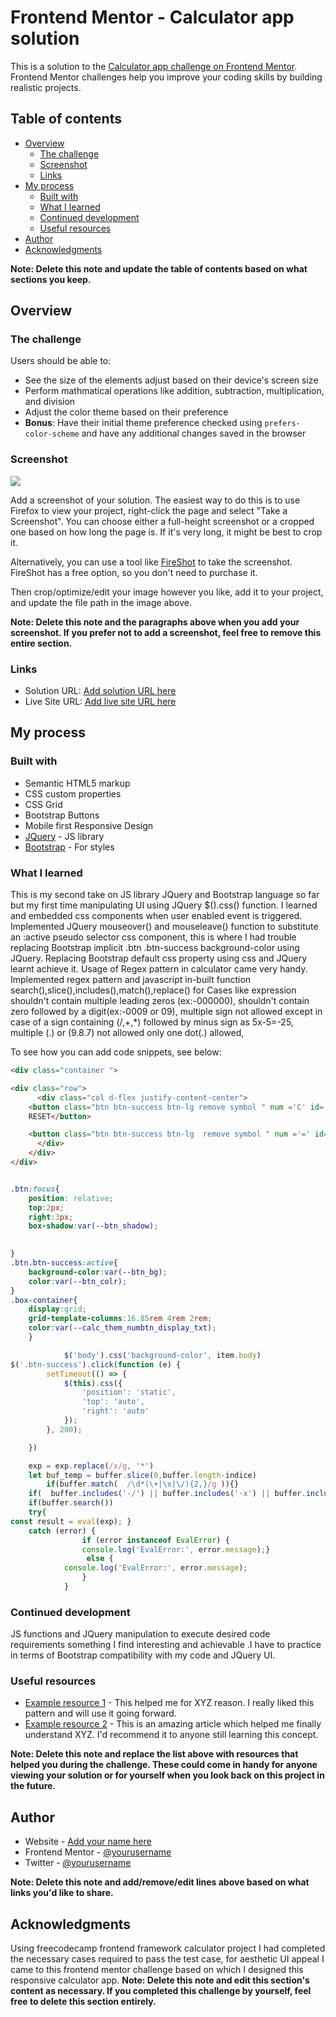 # Frontend Mentor - Calculator app solution

This is a solution to the [Calculator app challenge on Frontend Mentor](https://www.frontendmentor.io/challenges/calculator-app-9lteq5N29). Frontend Mentor challenges help you improve your coding skills by building realistic projects. 

## Table of contents

- [Overview](#overview)
  - [The challenge](#the-challenge)
  - [Screenshot](#screenshot)
  - [Links](#links)
- [My process](#my-process)
  - [Built with](#built-with)
  - [What I learned](#what-i-learned)
  - [Continued development](#continued-development)
  - [Useful resources](#useful-resources)
- [Author](#author)
- [Acknowledgments](#acknowledgments)

**Note: Delete this note and update the table of contents based on what sections you keep.**

## Overview

### The challenge

Users should be able to:

- See the size of the elements adjust based on their device's screen size
- Perform mathmatical operations like addition, subtraction, multiplication, and division
- Adjust the color theme based on their preference
- **Bonus**: Have their initial theme preference checked using `prefers-color-scheme` and have any additional changes saved in the browser

### Screenshot

![](./screenshot.jpg)

Add a screenshot of your solution. The easiest way to do this is to use Firefox to view your project, right-click the page and select "Take a Screenshot". You can choose either a full-height screenshot or a cropped one based on how long the page is. If it's very long, it might be best to crop it.

Alternatively, you can use a tool like [FireShot](https://getfireshot.com/) to take the screenshot. FireShot has a free option, so you don't need to purchase it. 

Then crop/optimize/edit your image however you like, add it to your project, and update the file path in the image above.

**Note: Delete this note and the paragraphs above when you add your screenshot. If you prefer not to add a screenshot, feel free to remove this entire section.**

### Links

- Solution URL: [Add solution URL here](https://your-solution-url.com)
- Live Site URL: [Add live site URL here](https://your-live-site-url.com)

## My process

### Built with

- Semantic HTML5 markup
- CSS custom properties
- CSS Grid
- Bootstrap Buttons
- Mobile first Responsive Design 
- [JQuery](https://jquery.com/) - JS library
- [Bootstrap](https://getbootstrap.com/) - For styles



### What I learned

This is my second take on JS library JQuery and Bootstrap language so far but my first time manipulating UI using JQuery $().css() function. I learned and embedded css components when user enabled event is triggered. Implemented JQuery mouseover() and mouseleave() function to substitute  an :active pseudo selector css component, this is where I had trouble replacing Bootstrap implicit .btn .btn-success background-color using JQuery. Replacing Bootstrap default css property using css and JQuery learnt achieve it. Usage of Regex pattern in calculator came very handy. Implemented regex pattern and javascript in-built function search(),slice(),includes(),match(),replace() for Cases like expression shouldn't contain multiple leading zeros (ex:-000000), shouldn't contain zero followed by a digit(ex:-0009 or 09), multiple sign not allowed except in case of a sign containing (/,+,*) followed by minus sign as 5x-5=-25, multiple (.) or (9.8.7) not allowed only one dot(.) allowed, 


To see how you can add code snippets, see below:

```html
<div class="container ">

<div class="row">
      <div class="col d-flex justify-content-center">
    <button class="btn btn-success btn-lg remove symbol " num ='C' id='clear'>
    RESET</button>

    <button class="btn btn-success btn-lg  remove symbol " num ='=' id='equals'>=</button>
      </div>
    </div>
</div>
```
```css

.btn:focus{
    position: relative;
    top:2px;
    right:3px;
    box-shadow:var(--btn_shadow);

    
}
.btn.btn-success:active{
    background-color:var(--btn_bg);
    color:var(--btn_colr);
}
.box-container{
    display:grid;
    grid-template-columns:16.85rem 4rem 2rem;
    color:var(--calc_them_numbtn_display_txt);
    }
```
```js
			$('body').css('background-color', item.body)
$('.btn-success').click(function (e) {	
		setTimeout(() => {
			$(this).css({
				'position': 'static',
				'top': 'auto',
				'right': 'auto'
			});
		}, 200);

	})

  	exp = exp.replace(/x/g, '*')
	let buf_temp = buffer.slice(0,buffer.length-indice)
        if(buffer.match(  /\d*(\+|\x|\/){2,}/g )){}
	if(  buffer.includes('-/') || buffer.includes('-x') || buffer.includes('-+')  ){}
	if(buffer.search())
	try{
const result = eval(exp); }
	catch (error) {
				if (error instanceof EvalError) {
 				console.log('EvalError:', error.message);}
				 else {
 			console.log('EvalError:', error.message);
				}
			}

```


### Continued development

JS functions and JQuery manipulation to execute desired code requirements something I find interesting and achievable .I have to practice in terms of Bootstrap compatibility with my code and  JQuery UI. 

### Useful resources

- [Example resource 1](https://www.example.com) - This helped me for XYZ reason. I really liked this pattern and will use it going forward.
- [Example resource 2](https://www.example.com) - This is an amazing article which helped me finally understand XYZ. I'd recommend it to anyone still learning this concept.

**Note: Delete this note and replace the list above with resources that helped you during the challenge. These could come in handy for anyone viewing your solution or for yourself when you look back on this project in the future.**

## Author

- Website - [Add your name here](https://www.your-site.com)
- Frontend Mentor - [@yourusername](https://www.frontendmentor.io/profile/yourusername)
- Twitter - [@yourusername](https://www.twitter.com/yourusername)

**Note: Delete this note and add/remove/edit lines above based on what links you'd like to share.**

## Acknowledgments
Using freecodecamp frontend framework calculator project I had completed the necessary cases required to pass the test case, for aesthetic UI appeal I came to this frontend mentor challenge based on which I designed this responsive calculator app. 
**Note: Delete this note and edit this section's content as necessary. If you completed this challenge by yourself, feel free to delete this section entirely.**
